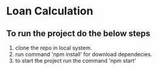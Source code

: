 # Loan Calculation

## To run the project do the below steps

1. clone the repo in local system.
2. run command 'npm install' for download dependecies.
3. to start the project run the command 'npm start'

